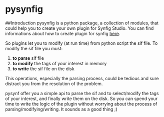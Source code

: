 # pysynfig

##Introduction
pysynfig is a python package, a collection of modules, that could help you to create your own plugin for Synfig Studio.
You can find informations about how to create plugin for synfig [here](http://wiki.synfig.org/Doc:Plugins).

So plugins let you to modify (at run time) from python script the sif file.
To modify the sif file you must:
1. __to parse__ sif file
2. __to modify__ the tags of your interest in memory
3. __to write__ the sif file on the disk

This operations, especially the parsing process, could be tedious and sure distract you from the resolution of the problem.

pysynf offer you a simple api to parse the sif and to select/modify the tags of your interest, and finally write them on the disk. So you can spend your time to write the logic of the plugin without worrying about the process of parsing/modifying/writing.
It sounds as a good thing ;)
